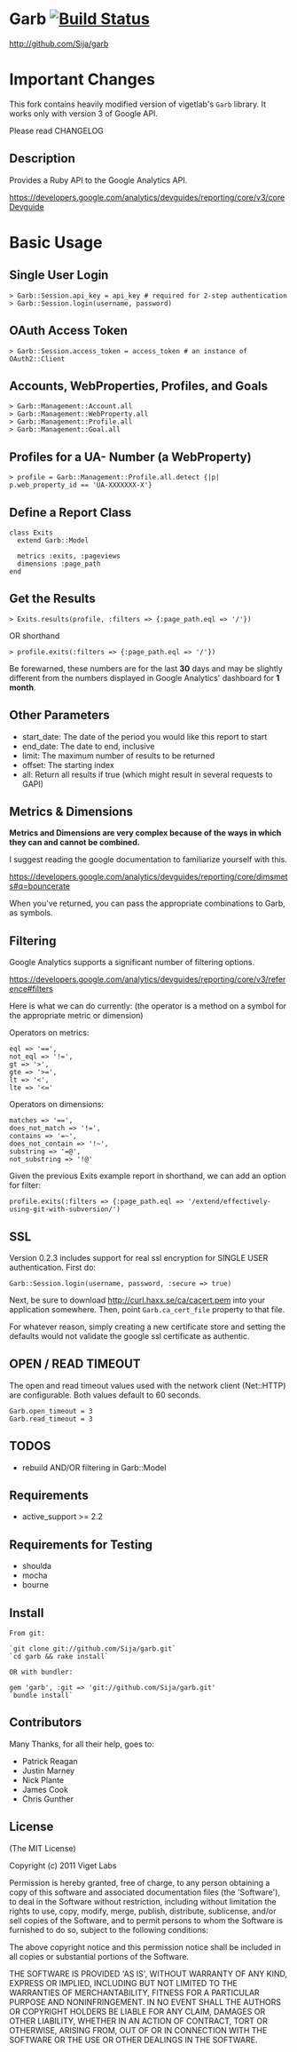 Garb [![Build Status](https://secure.travis-ci.org/Sija/garb.png)](http://travis-ci.org/Sija/garb)
====

  http://github.com/Sija/garb

Important Changes
=================

  This fork contains heavily modified version of vigetlab's `Garb` library.
  It works only with version 3 of Google API.

  Please read CHANGELOG

Description
-----------

  Provides a Ruby API to the Google Analytics API.

  https://developers.google.com/analytics/devguides/reporting/core/v3/coreDevguide

Basic Usage
===========

Single User Login
-----------------
  
    > Garb::Session.api_key = api_key # required for 2-step authentication
    > Garb::Session.login(username, password)
    
OAuth Access Token
------------------

    > Garb::Session.access_token = access_token # an instance of OAuth2::Client

Accounts, WebProperties, Profiles, and Goals
--------------------------------------------

    > Garb::Management::Account.all
    > Garb::Management::WebProperty.all
    > Garb::Management::Profile.all
    > Garb::Management::Goal.all

Profiles for a UA- Number (a WebProperty)
-----------------------------------------

    > profile = Garb::Management::Profile.all.detect {|p| p.web_property_id == 'UA-XXXXXXX-X'}

Define a Report Class
---------------------

    class Exits
      extend Garb::Model

      metrics :exits, :pageviews
      dimensions :page_path
    end

Get the Results
---------------

    > Exits.results(profile, :filters => {:page_path.eql => '/'})

  OR shorthand

    > profile.exits(:filters => {:page_path.eql => '/'})

  Be forewarned, these numbers are for the last **30** days and may be slightly different from the numbers displayed in Google Analytics' dashboard for **1 month**.

Other Parameters
----------------

  * start_date: The date of the period you would like this report to start
  * end_date: The date to end, inclusive
  * limit: The maximum number of results to be returned
  * offset: The starting index
  * all: Return all results if true (which might result in several requests to GAPI)

Metrics & Dimensions
--------------------

  **Metrics and Dimensions are very complex because of the ways in which they can and cannot be combined.**

  I suggest reading the google documentation to familiarize yourself with this.

  https://developers.google.com/analytics/devguides/reporting/core/dimsmets#q=bouncerate

  When you've returned, you can pass the appropriate combinations to Garb, as symbols.

Filtering
---------

  Google Analytics supports a significant number of filtering options.

  https://developers.google.com/analytics/devguides/reporting/core/v3/reference#filters

  Here is what we can do currently:
  (the operator is a method on a symbol for the appropriate metric or dimension)

  Operators on metrics:

    eql => '==',
    not_eql => '!=',
    gt => '>',
    gte => '>=',
    lt => '<',
    lte => '<='

  Operators on dimensions:

    matches => '==',
    does_not_match => '!=',
    contains => '=~',
    does_not_contain => '!~',
    substring => '=@',
    not_substring => '!@'
    
  Given the previous Exits example report in shorthand, we can add an option for filter:

    profile.exits(:filters => {:page_path.eql => '/extend/effectively-using-git-with-subversion/')

SSL
---

  Version 0.2.3 includes support for real ssl encryption for SINGLE USER authentication. First do:

    Garb::Session.login(username, password, :secure => true)

  Next, be sure to download http://curl.haxx.se/ca/cacert.pem into your application somewhere.
  Then, point `Garb.ca_cert_file` property to that file.

  For whatever reason, simply creating a new certificate store and setting the defaults would
  not validate the google ssl certificate as authentic.

OPEN / READ TIMEOUT
-------------------

  The open and read timeout values used with the network client (Net::HTTP) are configurable.
  Both values default to 60 seconds.  

    Garb.open_timeout = 3
    Garb.read_timeout = 3
    
TODOS
-----

  * rebuild AND/OR filtering in Garb::Model

Requirements
------------

  * active_support >= 2.2

Requirements for Testing
------------------------

  * shoulda
  * mocha
  * bourne

Install
-------

    From git:
    
    `git clone git://github.com/Sija/garb.git`
    `cd garb && rake install`
    
    OR with bundler:
    
    gem 'garb', :git => 'git://github.com/Sija/garb.git'
    `bundle install`

Contributors
------------

  Many Thanks, for all their help, goes to:

  * Patrick Reagan
  * Justin Marney
  * Nick Plante
  * James Cook
  * Chris Gunther

License
-------

  (The MIT License)

  Copyright (c) 2011 Viget Labs

  Permission is hereby granted, free of charge, to any person obtaining
  a copy of this software and associated documentation files (the
  'Software'), to deal in the Software without restriction, including
  without limitation the rights to use, copy, modify, merge, publish,
  distribute, sublicense, and/or sell copies of the Software, and to
  permit persons to whom the Software is furnished to do so, subject to
  the following conditions:

  The above copyright notice and this permission notice shall be
  included in all copies or substantial portions of the Software.

  THE SOFTWARE IS PROVIDED 'AS IS', WITHOUT WARRANTY OF ANY KIND,
  EXPRESS OR IMPLIED, INCLUDING BUT NOT LIMITED TO THE WARRANTIES OF
  MERCHANTABILITY, FITNESS FOR A PARTICULAR PURPOSE AND NONINFRINGEMENT.
  IN NO EVENT SHALL THE AUTHORS OR COPYRIGHT HOLDERS BE LIABLE FOR ANY
  CLAIM, DAMAGES OR OTHER LIABILITY, WHETHER IN AN ACTION OF CONTRACT,
  TORT OR OTHERWISE, ARISING FROM, OUT OF OR IN CONNECTION WITH THE
  SOFTWARE OR THE USE OR OTHER DEALINGS IN THE SOFTWARE.
